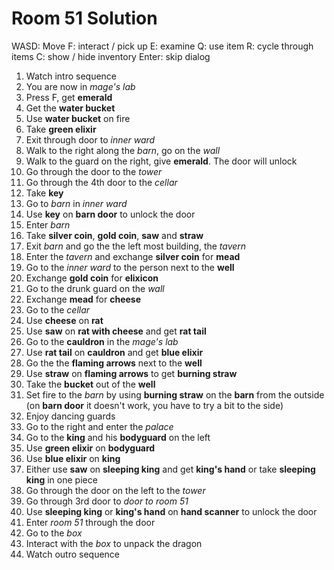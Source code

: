 Room 51 Solution
================

WASD: Move
F: interact / pick up
E: examine
Q: use item
R: cycle through items
C: show / hide inventory
Enter: skip dialog

1. Watch intro sequence
1. You are now in *mage's lab*
1. Press F, get **emerald**
1. Get the **water bucket**
1. Use **water bucket** on fire
1. Take **green elixir**
1. Exit through door to *inner ward*
1. Walk to the right along the *barn*, go on the *wall*
1. Walk to the guard on the right, give **emerald**. The door will unlock
1. Go through the door to the *tower*
1. Go through the 4th door to the *cellar*
1. Take **key**
1. Go to *barn* in *inner ward*
1. Use **key** on **barn door** to unlock the door
1. Enter *barn*
1. Take **silver coin**, **gold coin**, **saw** and **straw**
1. Exit *barn* and go the the left most building, the *tavern*
1. Enter the *tavern* and exchange **silver coin** for **mead**
1. Go to the *inner ward* to the person next to the **well**
1. Exchange **gold coin** for **elixicon**
1. Go to the drunk guard on the *wall*
1. Exchange **mead** for **cheese**
1. Go to the *cellar*
1. Use **cheese** on **rat**
1. Use **saw** on **rat with cheese** and get **rat tail**
1. Go to the **cauldron** in the *mage's lab*
1. Use **rat tail** on **cauldron** and get **blue elixir**
1. Go the the **flaming arrows** next to the **well**
1. Use **straw** on **flaming arrows** to get **burning straw**
1. Take the **bucket** out of the **well**
1. Set fire to the *barn* by using **burning straw** on the **barn** from the outside (on **barn door** it doesn't work, you have to try a bit to the side)
1. Enjoy dancing guards
1. Go to the right and enter the *palace*
1. Go to the **king** and his **bodyguard** on the left
1. Use **green elixir** on **bodyguard**
1. Use **blue elixir** on **king**
1. Either use **saw** on **sleeping king** and get **king's hand** or take **sleeping king** in one piece
1. Go through the door on the left to the *tower*
1. Go through 3rd door to *door to room 51*
1. Use **sleeping king** or **king's hand** on **hand scanner** to unlock the door
1. Enter *room 51* through the door
1. Go to the *box*
1. Interact with the *box* to unpack the dragon
1. Watch outro sequence
